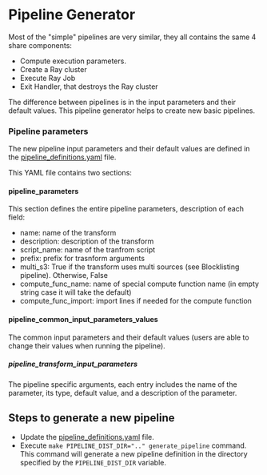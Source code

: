 # Pipeline Generator

Most of the "simple" pipelines are very similar, they all contains the same 4 share components:
- Compute execution parameters.
- Create a Ray cluster
- Execute Ray Job
- Exit Handler, that destroys the Ray cluster

The difference between pipelines is in the input parameters and their default values. 
This pipeline generator helps to create new basic pipelines.

### Pipeline parameters
The new pipeline input parameters and their default values are defined in the 
[pipeline_definitions.yaml](./example/pipeline_definitions.yaml) file.

This YAML file contains two sections:

#### pipeline_parameters
This section defines the entire pipeline parameters, 
description of each field:
- name: name of the transform
- description: description of the transform
- script_name: name of the tranfrom script
- prefix: prefix for trasnform arguments
- multi_s3: True if the transform uses multi sources (see Blocklisting pipeline). Otherwise, False
- compute_func_name: name of special compute function name (in empty string case it will take the default)
- compute_func_import: import lines if needed for the compute function

#### pipeline_common_input_parameters_values
The common input parameters and their default values (users are able to change their values when running the pipeline).


##### pipeline_transform_input_parameters
The pipeline specific arguments, each entry includes the name of the parameter, its type, default value, and a description of the parameter.

## Steps to generate a new pipeline
- Update the [pipeline_definitions.yaml](./example/pipeline_definitions.yaml) file.
- Execute `make PIPELINE_DIST_DIR=".." generate_pipeline` command. This command will generate a new pipeline definition in the directory specified by the `PIPELINE_DIST_DIR` variable.
